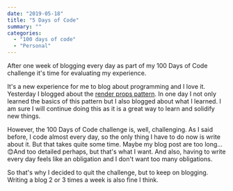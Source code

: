```yaml
---
date: "2019-05-18"
title: "5 Days of Code"
summary: ""
categories:
  - "100 days of code"
  - "Personal"
---
```


After one week of blogging every day as part of my 100 Days of Code challenge
it's time for evaluating my experience.

It's a new experience for me to blog about programming and I love it. Yesterday
I blogged about the [render props pattern].
In one day I not only learned the basics of this pattern but I also blogged
about what I learned. I am sure I will continue doing this as it is a great way
to learn and solidify new things.

However, the 100 Days of Code challenge is, well, challenging. As I said before,
I code almost every day, so the only thing I have to do now is write about it.
But that takes quite some time. Maybe my blog post are too long... 😊And too
detailed perhaps, but that's what I want. And also, having to write every day
feels like an obligation and I don't want too many obligations.

So that's why I decided to quit the challenge, but to keep on blogging. Writing
a blog 2 or 3 times a week is also fine I think.

[render props pattern]: https://bouwe.io/day-4-render-props

